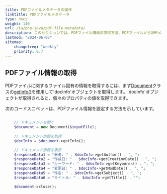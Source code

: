 ```yaml
---
title: PDFファイルメタデータの操作
linktitle: PDFファイルメタデータ
type: docs
weight: 140
url: /ja/php-java/pdf-file-metadata/
description: このセクションでは、PDFファイル情報の取得方法、PDFファイルからXMPメタデータを取得する方法、PDFファイル情報の設定方法について説明します。
lastmod: "2024-06-05"
sitemap:
    changefreq: "weekly"
    priority: 0.7
---
```


## PDFファイル情報の取得

PDFファイルに関するファイル固有の情報を取得するには、まず[Document](https://reference.aspose.com/pdf/java/com.aspose.pdf/Document)クラスの[getInfo()](https://reference.aspose.com/pdf/java/com.aspose.pdf/Document#getInfo--)を使用して'docInfo'オブジェクトを取得します。'docInfo'オブジェクトが取得されると、個々のプロパティの値を取得できます。

次のコードスニペットは、PDFファイル情報を設定する方法を示しています。

```php

    // ドキュメントを開く
    $document = new Document($inputFile);
    
    // ドキュメント情報を取得
    $docInfo = $document->getInfo();

    // ドキュメント情報を表示
    $responseData1 = "著者: " . $docInfo->getAuthor() . ", ";
    $responseData2 = "作成日: " . $docInfo->getCreationDate() . ", ";
    $responseData3 = "キーワード: " . $docInfo->getKeywords() . ", ";
    $responseData4 = "変更日: " . $docInfo->getModDate() . ", ";
    $responseData5 = "件名: " . $docInfo->getSubject() . ", ";
    $responseData6 = "タイトル: " . $docInfo->getTitle() . "";

    $document->close();
```